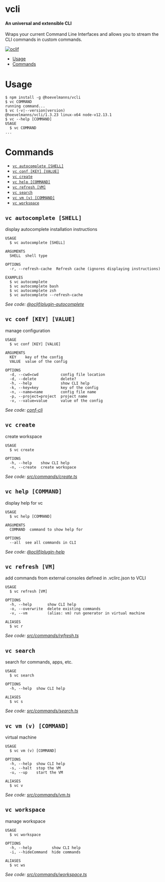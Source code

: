 vcli
====

#### An universal and extensible CLI
Wraps your current Command Line Interfaces and allows you to stream the CLI commands in custom commands. 


[![oclif](https://img.shields.io/badge/cli-oclif-brightgreen.svg)](https://oclif.io)

<!-- toc -->
* [Usage](#usage)
* [Commands](#commands)
<!-- tocstop -->
# Usage
<!-- usage -->
```sh-session
$ npm install -g @hoevelmanns/vcli
$ vc COMMAND
running command...
$ vc (-v|--version|version)
@hoevelmanns/vcli/1.3.23 linux-x64 node-v12.13.1
$ vc --help [COMMAND]
USAGE
  $ vc COMMAND
...
```
<!-- usagestop -->
# Commands
<!-- commands -->
* [`vc autocomplete [SHELL]`](#vc-autocomplete-shell)
* [`vc conf [KEY] [VALUE]`](#vc-conf-key-value)
* [`vc create`](#vc-create)
* [`vc help [COMMAND]`](#vc-help-command)
* [`vc refresh [VM]`](#vc-refresh-vm)
* [`vc search`](#vc-search)
* [`vc vm (v) [COMMAND]`](#vc-vm-v-command)
* [`vc workspace`](#vc-workspace)

## `vc autocomplete [SHELL]`

display autocomplete installation instructions

```
USAGE
  $ vc autocomplete [SHELL]

ARGUMENTS
  SHELL  shell type

OPTIONS
  -r, --refresh-cache  Refresh cache (ignores displaying instructions)

EXAMPLES
  $ vc autocomplete
  $ vc autocomplete bash
  $ vc autocomplete zsh
  $ vc autocomplete --refresh-cache
```

_See code: [@oclif/plugin-autocomplete](https://github.com/oclif/plugin-autocomplete/blob/v0.2.0/src/commands/autocomplete/index.ts)_

## `vc conf [KEY] [VALUE]`

manage configuration

```
USAGE
  $ vc conf [KEY] [VALUE]

ARGUMENTS
  KEY    key of the config
  VALUE  value of the config

OPTIONS
  -d, --cwd=cwd          config file location
  -d, --delete           delete?
  -h, --help             show CLI help
  -k, --key=key          key of the config
  -n, --name=name        config file name
  -p, --project=project  project name
  -v, --value=value      value of the config
```

_See code: [conf-cli](https://github.com/natzcam/conf-cli/blob/v0.1.9/src/commands/conf.ts)_

## `vc create`

create workspace

```
USAGE
  $ vc create

OPTIONS
  -h, --help    show CLI help
  -n, --create  create workspace
```

_See code: [src/commands/create.ts](https://github.com/hoevelmanns/vcli/blob/v1.3.23/src/commands/create.ts)_

## `vc help [COMMAND]`

display help for vc

```
USAGE
  $ vc help [COMMAND]

ARGUMENTS
  COMMAND  command to show help for

OPTIONS
  --all  see all commands in CLI
```

_See code: [@oclif/plugin-help](https://github.com/oclif/plugin-help/blob/v3.1.0/src/commands/help.ts)_

## `vc refresh [VM]`

add commands from external consoles defined in .vclirc.json to VCLI

```
USAGE
  $ vc refresh [VM]

OPTIONS
  -h, --help       show CLI help
  -o, --overwrite  delete existing commands
  -v, --vm         (alias: vm) run generator in virtual machine

ALIASES
  $ vc r
```

_See code: [src/commands/refresh.ts](https://github.com/hoevelmanns/vcli/blob/v1.3.23/src/commands/refresh.ts)_

## `vc search`

search for commands, apps, etc.

```
USAGE
  $ vc search

OPTIONS
  -h, --help  show CLI help

ALIASES
  $ vc s
```

_See code: [src/commands/search.ts](https://github.com/hoevelmanns/vcli/blob/v1.3.23/src/commands/search.ts)_

## `vc vm (v) [COMMAND]`

virtual machine

```
USAGE
  $ vc vm (v) [COMMAND]

OPTIONS
  -h, --help  show CLI help
  -s, --halt  stop the VM
  -u, --up    start the VM

ALIASES
  $ vc v
```

_See code: [src/commands/vm.ts](https://github.com/hoevelmanns/vcli/blob/v1.3.23/src/commands/vm.ts)_

## `vc workspace`

manage workspace

```
USAGE
  $ vc workspace

OPTIONS
  -h, --help         show CLI help
  -i, --hideCommand  hide commands

ALIASES
  $ vc ws
```

_See code: [src/commands/workspace.ts](https://github.com/hoevelmanns/vcli/blob/v1.3.23/src/commands/workspace.ts)_
<!-- commandsstop -->

